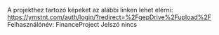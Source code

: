 A projekthez tartozó képeket az alábbi linken lehet elérni:
https://ymstnt.com/auth/login/?redirect=%2FgepDrive%2Fupload%2F
Felhasználónév: FinanceProject
Jelszó nincs

